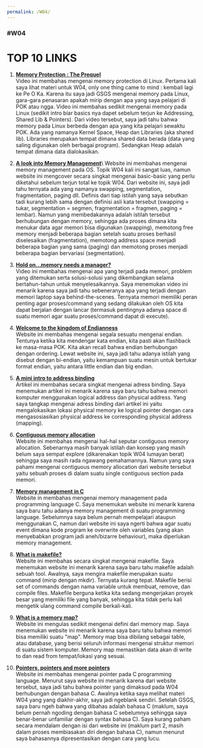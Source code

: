 ```yaml
---
permalink: /W04/
---
```


### #W04

# TOP 10 LINKS

1. [**Memory Protection : The Prequel**](https://www.youtube.com/watch?v=uDzXXnNy544)\
Video ini membahas mengenai memory protection di Linux. Pertama kali saya lihat materi untuk W04, only one thing came to mind : kembali lagi ke Pe O Ka. Karena itu 
saya jadi GSGS mengenai memory pada Linux, gara-gara penasaran apakah mirip dengan apa yang saya pelajari di POK atau ngga. Video ini membahas sedikit mengenai 
memory pada Linux (sedikit intro biar basics nya dapet sebelum terjun ke Addressing, Shared Lib & Pointers). Dari video tersebut, saya jadi tahu bahwa memory pada 
Linux berbeda dengan apa yang kita pelajari sewaktu POK. Ada yang namanya Kernel Space, Heap dan Libraries (aka shared lib). Libraries merupakan tempat dimana 
shared data berada (data yang saling digunakan oleh berbagai program). Sedangkan Heap adalah tempat dimana data dialokasikan.

2. [**A look into Memory 
Management**](https://www.tutorialspoint.com/operating_system/os_memory_management.htm#:~:text=Address%20Translation&text=When%20the%20system%20allocates%20a,into%20any%20available%20memory%20frames.)\
Website ini membahas mengenai memory management pada OS. Topik W04 kali ini sangat luas, namun website ini mengcover secara singkat mengenai basic-basic yang perlu 
diketahui sebelum terjun total ke topik W04. Dari website ini, saya jadi tahu ternyata ada yang namanya swapping, segmentation, fragmentation, paging dll. Definis 
dari tiap istilah yang saya sebutkan tadi kurang lebih sama dengan definisi asli kata tersebut (swapping = tukar, segmentation = segmen, fragmentation = fragmen, 
paging = lembar). Namun yang membedakannya adalah istilah tersebut berhubungan dengan memory, sehingga ada proses dimana kita menukar data agar memori bisa 
digunakan (swapping), memotong free memory menjadi beberapa bagian setelah suatu proses berhasil diselesaikan (fragmentation), memotong address space menjadi 
beberapa bagian yang sama (paging) dan memotong proses menjadi beberapa bagian bervariasi (segmentation).

3. [**Hold on...memory needs a manager?**](https://www.youtube.com/watch?v=qdkxXygc3rE)\
Video ini membahas mengenai apa yang terjadi pada memori, problem yang ditemukan serta solusi-solusi yang dikembangkan selama bertahun-tahun untuk menyelesaikannya. 
Saya menemukan video ini menarik karena saya jadi tahu sebeneranya apa yang terjadi dengan memori laptop saya behind-the-scenes. Ternyata memori memiliki peran 
penting agar proses/command yang sedang dilakukan oleh OS kita dapat berjalan dengan lancar (termasuk pentingnya adanya space di suatu memori agar suatu 
proses/command dapat di execute).

4. [**Welcome to the kingdom of Endianness**](http://www.utn.ac.id/IT/2996-2893/big-endian_1798_utn.html)\
Website ini membahas mengenai segala sesuatu mengenai endian. Tentunya ketika kita mendengar kata endian, kita pasti akan flashback ke masa-masa POK. Kita akan 
recall bahwa endian berhubungan dengan ordering. Lewat website ini, saya jadi tahu adanya istilah yang disebut dengan bi-endian, yaitu kemampuan suatu mesin untuk 
bertukar format endian, yaitu antara little endian dan big endian.

5. [**A mini intro to address binding**](https://www.techwalla.com/articles/what-is-address-binding)\
Artikel ini membahas secara singkat mengenai adress binding. Saya menemukan artikel ini menarik karena saya baru tahu bahwa memori komputer menggunakan logical 
address dan physical address. Yang saya tangkap mengenai adress binding dari artikel ini yaitu mengalokasikan lokasi physical memory ke logical pointer dengan cara 
mengasosiasikan physical address ke corresponding physical address (mapping).

6. [**Contiguous memory allocation**](http://www.faadooengineers.com/online-study/post/ece/operating-systems/1165/contiguous-memory-allocation)\
Website ini membahas mengenai hal-hal seputar contiguous memory allocation. Sebenarnya masih banyak istilah dan konsep yang masih belum saya sempat explore 
(dikarenakan topik W04 lumayan berat) sehingga saya masih rada ngawang pemahamannya. Namun yang saya pahami mengenai contiguous memory allocation dari website 
tersebut yaitu sebuah proses di dalam suatu single contiguous section pada memori.

7. [**Memory management in C**](https://eleceng.dit.ie/frank/IntroToC/Memory.html)\
Website in membahas mengenai memory management pada programming language C. Saya menemukan website ini menarik karena saya baru tahu adanya memory management di 
suatu programming language. Sebelumnya saya belum pernah mempelajari ataupun menggunakan C, namun dari website ini saya ngerti bahwa agar suatu event dimana kode 
program ke overwrite oleh variables (yang akan menyebabkan program jadi aneh/bizarre behaviour), maka diperlukan memory management.

8. [**What is makefile?**](https://www.includehelp.com/c-programming-questions/what-is-makefile.aspx)\
Website ini membahas secara singkat mengenai makefile. Saya menemukan website ini menarik karena saya baru tahu makefile adalah sebuah tool. Awalnya, saya mengira 
makefile merupakan suatu command (mirip dengan mkdir). Ternyata kurang tepat. Makefile berisi set of commands dengan nama variable untuk membuat, remove, dan 
compile files. Makefile berguna ketika kita sedang mengerjakan proyek besar yang memiliki file yang banyak, sehingga kita tidak perlu kali mengetik ulang command 
compile berkali-kali.

9. [**What is a memory map?**](https://whatis.techtarget.com/definition/memory-map)\
Website ini mengulas sedikit mengenai defini dari memory map. Saya menemukan website ini menarik karena saya baru tahu bahwa memori bisa memiliki suatu "map". 
Memory map bisa dibilang sebagai table, atau database, yang berisi seluruh informasi mengenai struktur memori di suatu sistem komputer. Memory map memastikan data 
akan di write to dan read from tempat/lokasi yang sesuai.

10. [**Pointers, pointers and more pointers**](https://www.linux.com/training-tutorials/whats-point-adventures-pointers-c/)\
Website ini membahas mengenai pointer pada C programming language. Menurut saya website ini menarik karena dari website tersebut, saya jadi tahu bahwa pointer yang 
dimaksud pada W04 berhubungan dengan bahasa C. Awalnya ketika saya melihat materi W04 yang yang diakhir-akhir, saya jadi ngeblank sendiri. Setelah GSGS, saya baru 
ngeh bahwa yang dibahas adalah bahasa C (maklum, saya belum pernah ngoding dengan bahasa C sebelumnya sehingga saya benar-benar unfamiliar dengan syntax bahasa C). 
Saya kurang paham secara mendalam dengan isi dari website ini (maklum part 2, masih dalam proses membiasakan diri dengan bahasa C), namun menurut saya bahasannya 
dipresentasikan dengan cara yang lucu.
